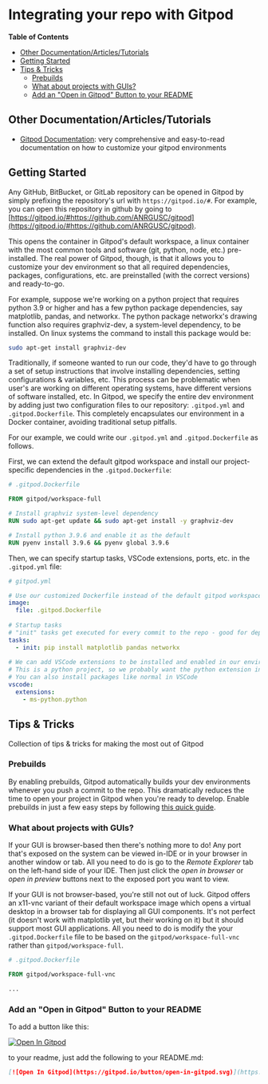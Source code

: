# Integrating your repo with Gitpod

**Table of Contents**
<!-- TOC -->
- [Other Documentation/Articles/Tutorials](#other-documentationarticlestutorials)
- [Getting Started](#getting-started)
- [Tips & Tricks](#tips--tricks)
  - [Prebuilds](#prebuilds)
  - [What about projects with GUIs?](#what-about-projects-with-guis)
  - [Add an "Open in Gitpod" Button to your README](#add-an-open-in-gitpod-button-to-your-readme)
<!-- /TOC -->


## Other Documentation/Articles/Tutorials
- [Gitpod Documentation](https://www.gitpod.io/docs/): very comprehensive and easy-to-read documentation on how to customize your gitpod environments

## Getting Started 
Any GitHub, BitBucket, or GitLab repository can be opened in Gitpod by simply prefixing the repository's url with ```https://gitpod.io/#```.
For example, you can open this repository in github by going to [https://gitpod.io/#https://github.com/ANRGUSC/gitpod](https://gitpod.io/#https://github.com/ANRGUSC/gitpod).

This opens the container in Gitpod's default workspace, a linux container with the most common tools and software (git, python, node, etc.) pre-installed.
The real power of Gitpod, though, is that it allows you to customize your dev environment so that all required dependencies, packages, configurations, etc. are preinstalled (with the correct versions) and ready-to-go.

For example, suppose we're working on a python project that requires python 3.9 or higher and has a few python package dependencies, say matplotlib, pandas, and networkx. 
The python package networkx's drawing function also requires graphviz-dev, a system-level dependency, to be installed. 
On linux systems the command to install this package would be:

```bash
sudo apt-get install graphviz-dev
```

Traditionally, if someone wanted to run our code, they'd have to go through a set of setup instructions that involve installing dependencies, setting configurations & variables, etc. 
This process can be problematic when user's are working on different operating systems, have different versions of software installed, etc.
In Gitpod, we specify the entire dev environment by adding just two configuration files to our repository: ```.gitpod.yml``` and ```.gitpod.Dockerfile```.
This completely encapsulates our environment in a Docker container, avoiding traditional setup pitfalls.

For our example, we could write our ```.gitpod.yml``` and ```.gitpod.Dockerfile``` as follows.

First, we can extend the default gitpod workspace and install our project-specific dependencies in the ```.gitpod.Dockerfile```:
```Dockerfile
# .gitpod.Dockerfile

FROM gitpod/workspace-full

# Install graphviz system-level dependency
RUN sudo apt-get update && sudo apt-get install -y graphviz-dev

# Install python 3.9.6 and enable it as the default
RUN pyenv install 3.9.6 && pyenv global 3.9.6
```

Then, we can specify startup tasks, VSCode extensions, ports, etc. in the ```.gitpod.yml``` file:
```yml
# gitpod.yml

# Use our customized Dockerfile instead of the default gitpod workspace
image:
  file: .gitpod.Dockerfile
  
# Startup tasks 
# "init" tasks get executed for every commit to the repo - good for dependency installation-type tasks
tasks:
  - init: pip install matplotlib pandas networkx
  
# We can add VSCode extensions to be installed and enabled in our environment
# This is a python project, so we probably want the python extension installed
# You can also install packages like normal in VSCode
vscode:
  extensions:
    - ms-python.python
```


## Tips & Tricks
Collection of tips & tricks for making the most out of Gitpod

### Prebuilds
By enabling prebuilds, Gitpod automatically builds your dev environments whenever you push a commit to the repo.
This dramatically reduces the time to open your project in Gitpod when you're ready to develop. 
Enable prebuilds in just a few easy steps by following [this quick guide](https://www.gitpod.io/docs/prebuilds).


### What about projects with GUIs?
If your GUI is browser-based then there's nothing more to do! 
Any port that's exposed on the system can be viewed in-IDE or in your browser in another window or tab.
All you need to do is go to the *Remote Explorer* tab on the left-hand side of your IDE. 
Then just click the *open in browser* or *open in preview* buttons next to the exposed port you want to view.

If your GUI is not browser-based, you're still not out of luck.
Gitpod offers an x11-vnc variant of their default workspace image which opens a virtual desktop in a browser tab for displaying all GUI components.
It's not perfect (it doesn't work with matplotlib yet, but their working on it) but it should support most GUI applications.
All you need to do is modify the your ```.gitpod.Dockerfile``` file to be based on the ```gitpod/workspace-full-vnc``` rather than ```gitpod/workspace-full```.

```Dockerfile
# .gitpod.Dockerfile

FROM gitpod/workspace-full-vnc

...
```

### Add an "Open in Gitpod" Button to your README
To add a button like this:

[![Open In Gitpod](https://gitpod.io/button/open-in-gitpod.svg)](https://gitpod.io/#https://github.com/ANRGUSC/gitpod)

to your readme, just add the following to your README.md:
```md
[![Open In Gitpod](https://gitpod.io/button/open-in-gitpod.svg)](https://gitpod.io/#<your repo here>)
```
